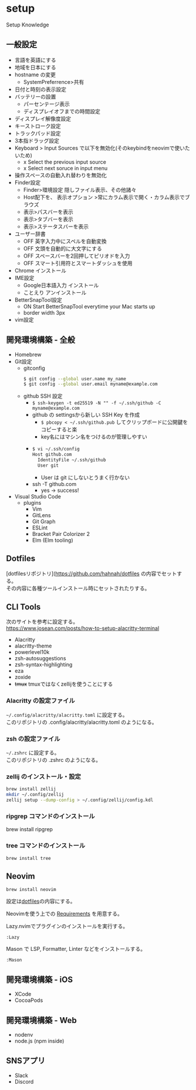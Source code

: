 # setup

Setup Knowledge

## 一般設定

- 言語を英語にする
- 地域を日本にする
- hostname の変更
  - SystemPreferrence>共有
- 日付と時刻の表示設定
- バッテリーの設置
  - パーセンテージ表示
  - ディスプレイオフまでの時間設定
- ディスプレイ解像度設定
- キーストローク設定
- トラックパッド設定
- 3本指ドラッグ設定
- Keyboard > Input Sources で以下を無効化(そのkeybindをneovimで使いたいため)
  - x Select the previous input source
  - x Select next soruce in input menu
- 操作スペースの自動入れ替わりを無効化
- Finder設定
  - Finder>環境設定 隠しファイル表示、その他諸々
  - Host配下を、 表示オプション >常にカラム表示で開く・カラム表示でブラウズ
  - 表示>パスバーを表示
  - 表示>タブバーを表示
  - 表示>ステータスバーを表示
- ユーザー辞書
  - OFF 英字入力中にスペルを自動変換
  - OFF 文頭を自動的に大文字にする
  - OFF スペースバーを2回押してピリオドを入力
  - OFF スマート引用符とスマートダッシュを使用
- Chrome インストール
- IME設定
  - Google日本語入力 インストール
  - ことえり アンインストール
- BetterSnapTool設定
  - ON Start BetterSnapTool everytime your Mac starts up
  - border width 3px
- vim設定

## 開発環境構築 - 全般

- Homebrew
- Git設定
  - gitconfig
    ```sh
    $ git config --global user.name my_name
    $ git config --global user.email myname@example.com
    ```
  - github SSH 設定
    - `$ ssh-keygen -t ed25519 -N "" -f ~/.ssh/github -C myname@example.com`
    - github の settingsから新しい SSH Key を作成
      - `$ pbcopy < ~/.ssh/github.pub` してクリップボードに公開鍵をコピーすると楽
      - key名にはマシン名をつけるのが管理しやすい
    - ```sh
      $ vi ~/.ssh/config
      Host github.com
        IdentityFile ~/.ssh/github
        User git
      ```
      - User は git にしないとうまく行かない
    - ssh -T github.com
      - yes -> success!
- Visual Studio Code
  - plugins
    - Vim
    - GitLens
    - Git Graph
    - ESLint
    - Bracket Pair Colorizer 2
    - Elm (Elm tooling)

## Dotfiles

[dotfilesリポジトリ](https://github.com/hahnah/dotfiles の内容でセットする。  
その内容に各種ツールインストール時にセットされたりする。

## CLI Tools

次のサイトを参考に設定する。  
https://www.josean.com/posts/how-to-setup-alacritty-terminal

- Alacritty
- alacritty-theme
- powerlevel10k
- zsh-autosuggestions
- zsh-syntax-highlighting
- eza
- zoxide
- ~~tmux~~ tmuxではなくzellijを使うことにする

### Alacritty の設定ファイル

`~/.config/alacritty/alacritty.toml` に設定する。  
このリポジトリの .config/alacritty/alacritty.toml のようになる。

### zsh の設定ファイル

`~/.zshrc` に設定する。  
このリポジトリの .zshrc のようになる。

### zellij のインストール・設定

```bash
brew install zellij
mkdir ~/.config/zellij
zellij setup --dump-config > ~/.config/zellij/config.kdl
```

### ripgrep コマンドのインストール

brew install ripgrep

### tree コマンドのインストール

```
brew install tree
```

## Neovim

```
brew install neovim
```

設定は[dotfiles](https://github.com/hahnah/dotfiles)の内容にする。

Neovimを使う上での [Requirements](https://github.com/hahnah/dotfiles/blob/main/.config/nvim/README.md#requirements) を用意する。

Lazy.nvimでプラグインのインストールを実行する。

```
:Lazy
```

Mason で LSP, Formatter, Linter などをインストールする。

```
:Mason
```

## 開発環境構築 - iOS

- XCode
- CocoaPods

## 開発環境構築 - Web

- nodenv
- node.js (npm inside)

## SNSアプリ

- Slack
- Discord
